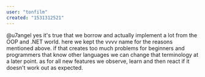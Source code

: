 ```yaml
---
user: "tonfilm"
created: "1531312521"
---
```


@u7angel yes it's true that we borrow and actually implement a lot from the OOP and .NET world. here we kept the vvvv name for the reasons mentioned above. if that creates too much problems for beginners and programmers that know other languages we can change that terminology at a later point. as for all new features we observe, learn and then react if it doesn't work out as expected.

